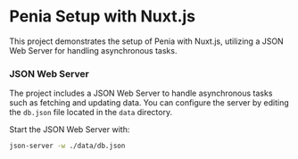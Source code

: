 # Penia Setup with Nuxt.js

This project demonstrates the setup of Penia with Nuxt.js, utilizing a JSON Web Server for handling asynchronous tasks.

### JSON Web Server

The project includes a JSON Web Server to handle asynchronous tasks such as fetching and updating data. You can configure the server by editing the `db.json` file located in the `data` directory.

Start the JSON Web Server with:

```bash
json-server -w ./data/db.json
```

